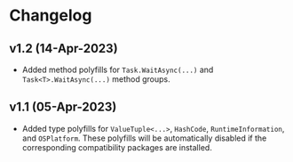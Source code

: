 # Changelog

## v1.2 (14-Apr-2023)

- Added method polyfills for `Task.WaitAsync(...)` and `Task<T>.WaitAsync(...)` method groups.

## v1.1 (05-Apr-2023)

- Added type polyfills for `ValueTuple<...>`, `HashCode`, `RuntimeInformation`, and `OSPlatform`. These polyfills will be automatically disabled if the corresponding compatibility packages are installed.